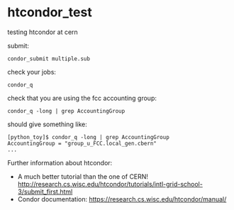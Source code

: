 # htcondor_test
testing htcondor at cern

submit:

    condor_submit multiple.sub

check your jobs:

    condor_q

check that you are using the fcc accounting group: 

    condor_q -long | grep AccountingGroup

should give something like:

```
[python_toy]$ condor_q -long | grep AccountingGroup
AccountingGroup = "group_u_FCC.local_gen.cbern"
...
```

Further information about htcondor: 
- A much better tutorial than the one of CERN! http://research.cs.wisc.edu/htcondor/tutorials/intl-grid-school-3/submit_first.html
- Condor documentation: https://research.cs.wisc.edu/htcondor/manual/


